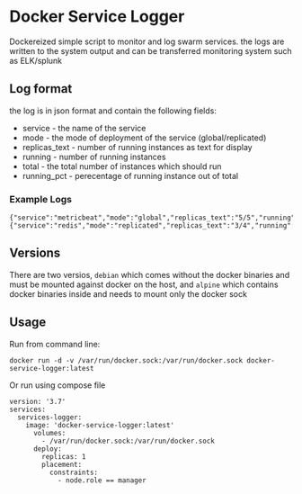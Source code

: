 # Docker Service Logger
Dockereized simple script to monitor and log swarm services. the logs are written to the system output and can be transferred monitoring system such as ELK/splunk

## Log format
the log is in json format and contain the following fields:
* service - the name of the service
* mode - the mode of deployment of the service (global/replicated)
* replicas_text - number of running instances as text for display
* running - number of running instances
* total - the total number of instances which should run
* running_pct - perecentage of running instance out of total

### Example Logs 
```
{"service":"metricbeat","mode":"global","replicas_text":"5/5","running":5,"total":5,"running_pct":1}
{"service":"redis","mode":"replicated","replicas_text":"3/4","running":3,"total":4,"running_pct":0.75}
```

## Versions
There are two versios, `debian` which comes without the docker binaries and must be mounted against docker on the host, and `alpine` which contains docker binaries inside and needs to mount only the docker sock

## Usage
Run from command line:
```
docker run -d -v /var/run/docker.sock:/var/run/docker.sock docker-service-logger:latest
```
Or run using compose file
```
version: '3.7'
services:
  services-logger:
    image: 'docker-service-logger:latest'
      volumes:
        - /var/run/docker.sock:/var/run/docker.sock
      deploy:
        replicas: 1
        placement:
          constraints:
            - node.role == manager
```
